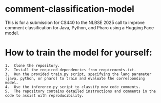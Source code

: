 # comment-classification-model
This is for a submission for CS440 to the NLBSE 2025 call to improve comment classification for Java, Python, and Pharo using a Hugging Face model. 

# How to train the model for yourself:
	1.	Clone the repository.
	2.	Install the required dependencies from requirements.txt.
	3.	Run the provided train.py script, specifying the lang parameter (java, python, or pharo) to train and evaluate the corresponding model.
	4.	Use the inference.py script to classify new code comments.
	5.	The repository contains detailed instructions and comments in the code to assist with reproducibility.